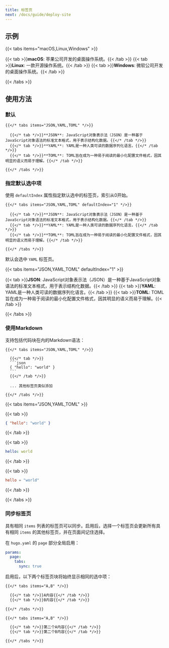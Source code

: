 ```yaml
---
title: 标签页
next: /docs/guide/deploy-site
---
```


## 示例

{{< tabs items="macOS,Linux,Windows" >}}

  {{< tab >}}**macOS**: 苹果公司开发的桌面操作系统。{{< /tab >}}
  {{< tab >}}**Linux**: 一款开源操作系统。{{< /tab >}}
  {{< tab >}}**Windows**: 微软公司开发的桌面操作系统。{{< /tab >}}

{{< /tabs >}}

## 使用方法

### 默认

```
{{</* tabs items="JSON,YAML,TOML" */>}}

  {{</* tab */>}}**JSON**: JavaScript对象表示法（JSON）是一种基于JavaScript对象语法的标准文本格式，用于表示结构化数据。{{</* /tab */>}}
  {{</* tab */>}}**YAML**: YAML是一种人类可读的数据序列化语言。{{</* /tab */>}}
  {{</* tab */>}}**TOML**: TOML旨在成为一种易于阅读的最小化配置文件格式，因其明显的语义而易于理解。{{</* /tab */>}}

{{</* /tabs */>}}
```

### 指定默认选中项

使用 `defaultIndex` 属性指定默认选中的标签页，索引从0开始。

```
{{</* tabs items="JSON,YAML,TOML" defaultIndex="1" */>}}

  {{</* tab */>}}**JSON**: JavaScript对象表示法（JSON）是一种基于JavaScript对象语法的标准文本格式，用于表示结构化数据。{{</* /tab */>}}
  {{</* tab */>}}**YAML**: YAML是一种人类可读的数据序列化语言。{{</* /tab */>}}
  {{</* tab */>}}**TOML**: TOML旨在成为一种易于阅读的最小化配置文件格式，因其明显的语义而易于理解。{{</* /tab */>}}

{{</* /tabs */>}}
```

默认会选中 `YAML` 标签页。

{{< tabs items="JSON,YAML,TOML" defaultIndex="1" >}}

{{< tab >}}**JSON**: JavaScript对象表示法（JSON）是一种基于JavaScript对象语法的标准文本格式，用于表示结构化数据。{{< /tab >}}
{{< tab >}}**YAML**: YAML是一种人类可读的数据序列化语言。{{< /tab >}}
{{< tab >}}**TOML**: TOML旨在成为一种易于阅读的最小化配置文件格式，因其明显的语义而易于理解。{{< /tab >}}

{{< /tabs >}}


### 使用Markdown

支持包括代码块在内的Markdown语法：

````
{{</* tabs items="JSON,YAML,TOML" */>}}

  {{</* tab */>}}
  ```json
  { "hello": "world" }
  ```
  {{</* /tab */>}}

  ... 其他标签页类似添加

{{</* /tabs */>}}
````

{{< tabs items="JSON,YAML,TOML" >}}

  {{< tab >}}
  ```json
  { "hello": "world" }
  ```
  {{< /tab >}}

  {{< tab >}}
  ```yaml
  hello: world
  ```
  {{< /tab >}}

  {{< tab >}}
  ```toml
  hello = "world"
  ```
  {{< /tab >}}

{{< /tabs >}}


### 同步标签页

具有相同 `items` 列表的标签页可以同步。启用后，选择一个标签页会更新所有具有相同 `items` 的其他标签页，并在页面间记住选择。

在 `hugo.yaml` 的 `page` 部分全局启用：

```yaml {filename="hugo.yaml"}
params:
  page:
    tabs:
      sync: true
```

启用后，以下两个标签页块将始终显示相同的选中项：

```markdown
{{</* tabs items="A,B" */>}}

  {{</* tab */>}}A内容{{</* /tab */>}}
  {{</* tab */>}}B内容{{</* /tab */>}}

{{</* /tabs */>}}

{{</* tabs items="A,B" */>}}

  {{</* tab */>}}第二个A内容{{</* /tab */>}}
  {{</* tab */>}}第二个B内容{{</* /tab */>}}

{{</* /tabs */>}}
```